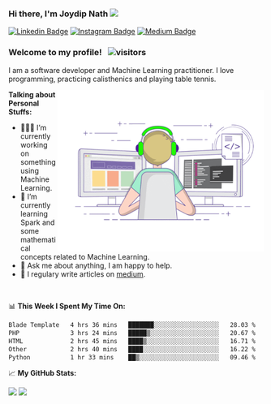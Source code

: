 ### Hi there, I'm Joydip Nath <img src="https://media.giphy.com/media/hvRJCLFzcasrR4ia7z/giphy.gif" width="25px">

[![Linkedin Badge](https://img.shields.io/badge/-LinkedIn-0e76a8?style=flat-square&logo=Linkedin&logoColor=white)](https://linkedin.com/in/joydipnath)
[![Instagram Badge](https://img.shields.io/badge/-Instagram-e4405f?style=flat-square&logo=Instagram&logoColor=white)](https://instagram.com/iam_joydip/)
[![Medium Badge](https://img.shields.io/badge/medium-%2312100E.svg?&style=for-square&logo=medium&logoColor=white)](https://joydipnath.medium.com/)

### Welcome to my profile! &nbsp; ![visitors](https://visitor-badge.glitch.me/badge?page_id=joydipnath)

I am a software developer and Machine Learning practitioner. I love programming, practicing calisthenics and playing table tennis.


<img align="right" alt="GIF" src="https://github.com/joydipnath/joydipnath/blob/main/coding.gif?raw=true" width="408" height="318" />
  

**Talking about Personal Stuffs:**

- 👨🏻‍💻 I’m currently working on something using Machine Learning.
- 🚀 I’m currently learning Spark and some mathematical concepts related to Machine Learning. 
- 💬 Ask me about anything, I am happy to help.
- 📝 I regulary write articles on [medium](https://joydipnath.medium.com).
<!-- - 📫 How to reach me: ;
- 📝 [Resume](). -->

</br>

📊 **This Week I Spent My Time On:**
<!--START_SECTION:waka-->
```text
Blade Template   4 hrs 36 mins   ███████░░░░░░░░░░░░░░░░░░   28.03 % 
PHP              3 hrs 24 mins   █████▒░░░░░░░░░░░░░░░░░░░   20.67 % 
HTML             2 hrs 45 mins   ████▒░░░░░░░░░░░░░░░░░░░░   16.71 % 
Other            2 hrs 40 mins   ████░░░░░░░░░░░░░░░░░░░░░   16.22 % 
Python           1 hr 33 mins    ██▒░░░░░░░░░░░░░░░░░░░░░░   09.46 % 
```
<!--END_SECTION:waka-->


📈 **My GitHub Stats:**

<p>
  <img height="180em" src="https://github-readme-stats.vercel.app/api?username=joydipnath&show_icons=true&hide_border=true&&count_private=true&include_all_commits=true&theme=radical" />
  <img height="180em" src="https://github-readme-stats.vercel.app/api/top-langs/?username=joydipnath&show_icons=true&hide_border=true&layout=compact&langs_count=12&theme=dark"/>
</p>



